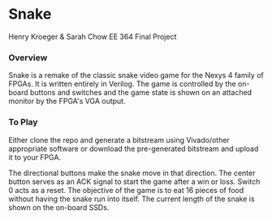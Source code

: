 # Snake
Henry Kroeger & Sarah Chow
EE 364 Final Project

### Overview
Snake is a remake of the classic snake video game for the Nexys 4 family of FPGAs. It is written entirely in Verilog. The game is controlled by the on-board buttons and switches and the game state is shown on an attached monitor by the FPGA's VGA output.

### To Play
Either clone the repo and generate a bitstream using Vivado/other appropriate software or download the pre-generated bitstream and upload it to your FPGA.

The directional buttons make the snake move in that direction. The center button serves as an ACK signal to start the game after a win or loss. Switch 0 acts as a reset. The objective of the game is to eat 16 pieces of food without having the snake run into itself. The current length of the snake is shown on the on-board SSDs.